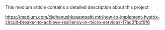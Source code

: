 This medium article contains a detailed description about this project

https://medium.com/@dhanushkasampath.mtr/how-to-implement-hystrix-circuit-breaker-to-achieve-resiliency-in-micro-services-17ac0fbcf9f6
